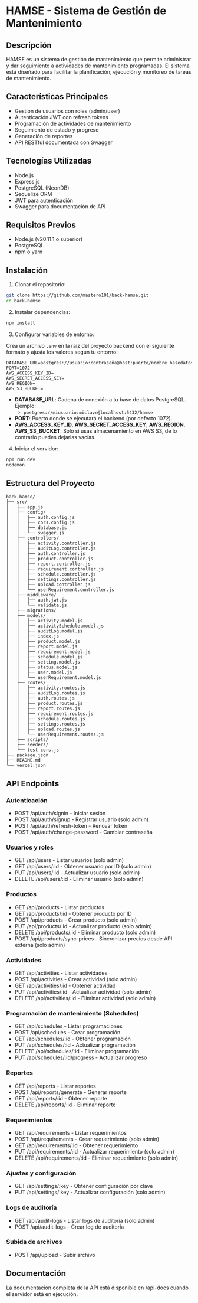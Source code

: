 # HAMSE - Sistema de Gestión de Mantenimiento
## Descripción
HAMSE es un sistema de gestión de mantenimiento que permite administrar y dar seguimiento a actividades de mantenimiento programadas. El sistema está diseñado para facilitar la planificación, ejecución y monitoreo de tareas de mantenimiento.

## Características Principales
- Gestión de usuarios con roles (admin/user)
- Autenticación JWT con refresh tokens
- Programación de actividades de mantenimiento
- Seguimiento de estado y progreso
- Generación de reportes
- API RESTful documentada con Swagger
## Tecnologías Utilizadas
- Node.js
- Express.js
- PostgreSQL (NeonDB)
- Sequelize ORM
- JWT para autenticación
- Swagger para documentación de API
## Requisitos Previos
- Node.js (v20.11.1 o superior)
- PostgreSQL
- npm o yarn
## Instalación
1. Clonar el repositorio:
```bash
git clone https://github.com/mastero101/back-hamse.git
cd back-hamse
 ```

2. Instalar dependencias:
```bash
npm install
 ```

3. Configurar variables de entorno:

Crea un archivo `.env` en la raíz del proyecto backend con el siguiente formato y ajusta los valores según tu entorno:

```
DATABASE_URL=postgres://usuario:contraseña@host:puerto/nombre_basedatos
PORT=1072
AWS_ACCESS_KEY_ID=
AWS_SECRET_ACCESS_KEY=
AWS_REGION=
AWS_S3_BUCKET=
```

- **DATABASE_URL**: Cadena de conexión a tu base de datos PostgreSQL. Ejemplo:
  - `postgres://miusuario:miclave@localhost:5432/hamse`
- **PORT**: Puerto donde se ejecutará el backend (por defecto 1072).
- **AWS_ACCESS_KEY_ID**, **AWS_SECRET_ACCESS_KEY**, **AWS_REGION**, **AWS_S3_BUCKET**: Solo si usas almacenamiento en AWS S3, de lo contrario puedes dejarlas vacías.

4. Iniciar el servidor:
```bash
npm run dev 
nodemon
 ```

## Estructura del Proyecto
```plaintext
back-hamse/
├── src/
│   ├── app.js
│   ├── config/
│   │   ├── auth.config.js
│   │   ├── cors.config.js
│   │   ├── database.js
│   │   └── swagger.js
│   ├── controllers/
│   │   ├── activity.controller.js
│   │   ├── auditLog.controller.js
│   │   ├── auth.controller.js
│   │   ├── product.controller.js
│   │   ├── report.controller.js
│   │   ├── requirement.controller.js
│   │   ├── schedule.controller.js
│   │   ├── settings.controller.js
│   │   ├── upload.controller.js
│   │   └── userRequirement.controller.js
│   ├── middleware/
│   │   ├── auth.jwt.js
│   │   └── validate.js
│   ├── migrations/
│   ├── models/
│   │   ├── activity.model.js
│   │   ├── activitySchedule.model.js
│   │   ├── auditLog.model.js
│   │   ├── index.js
│   │   ├── product.model.js
│   │   ├── report.model.js
│   │   ├── requirement.model.js
│   │   ├── schedule.model.js
│   │   ├── setting.model.js
│   │   ├── status.model.js
│   │   ├── user.model.js
│   │   └── userRequirement.model.js
│   ├── routes/
│   │   ├── activity.routes.js
│   │   ├── auditLog.routes.js
│   │   ├── auth.routes.js
│   │   ├── product.routes.js
│   │   ├── report.routes.js
│   │   ├── requirement.routes.js
│   │   ├── schedule.routes.js
│   │   ├── settings.routes.js
│   │   ├── upload.routes.js
│   │   └── userRequirement.routes.js
│   ├── scripts/
│   ├── seeders/
│   └── test-cors.js
├── package.json
├── README.md
└── vercel.json
 ```

## API Endpoints
### Autenticación
- POST /api/auth/signin - Iniciar sesión
- POST /api/auth/signup - Registrar usuario (solo admin)
- POST /api/auth/refresh-token - Renovar token
- POST /api/auth/change-password - Cambiar contraseña

### Usuarios y roles
- GET /api/users - Listar usuarios (solo admin)
- GET /api/users/:id - Obtener usuario por ID (solo admin)
- PUT /api/users/:id - Actualizar usuario (solo admin)
- DELETE /api/users/:id - Eliminar usuario (solo admin)

### Productos
- GET /api/products - Listar productos
- GET /api/products/:id - Obtener producto por ID
- POST /api/products - Crear producto (solo admin)
- PUT /api/products/:id - Actualizar producto (solo admin)
- DELETE /api/products/:id - Eliminar producto (solo admin)
- POST /api/products/sync-prices - Sincronizar precios desde API externa (solo admin)

### Actividades
- GET /api/activities - Listar actividades
- POST /api/activities - Crear actividad (solo admin)
- GET /api/activities/:id - Obtener actividad
- PUT /api/activities/:id - Actualizar actividad (solo admin)
- DELETE /api/activities/:id - Eliminar actividad (solo admin)

### Programación de mantenimiento (Schedules)
- GET /api/schedules - Listar programaciones
- POST /api/schedules - Crear programación
- GET /api/schedules/:id - Obtener programación
- PUT /api/schedules/:id - Actualizar programación
- DELETE /api/schedules/:id - Eliminar programación
- PUT /api/schedules/:id/progress - Actualizar progreso

### Reportes
- GET /api/reports - Listar reportes
- POST /api/reports/generate - Generar reporte
- GET /api/reports/:id - Obtener reporte
- DELETE /api/reports/:id - Eliminar reporte

### Requerimientos
- GET /api/requirements - Listar requerimientos
- POST /api/requirements - Crear requerimiento (solo admin)
- GET /api/requirements/:id - Obtener requerimiento
- PUT /api/requirements/:id - Actualizar requerimiento (solo admin)
- DELETE /api/requirements/:id - Eliminar requerimiento (solo admin)

### Ajustes y configuración
- GET /api/settings/:key - Obtener configuración por clave
- PUT /api/settings/:key - Actualizar configuración (solo admin)

### Logs de auditoría
- GET /api/audit-logs - Listar logs de auditoría (solo admin)
- POST /api/audit-logs - Crear log de auditoría

### Subida de archivos
- POST /api/upload - Subir archivo

## Documentación
La documentación completa de la API está disponible en /api-docs cuando el servidor está en ejecución.